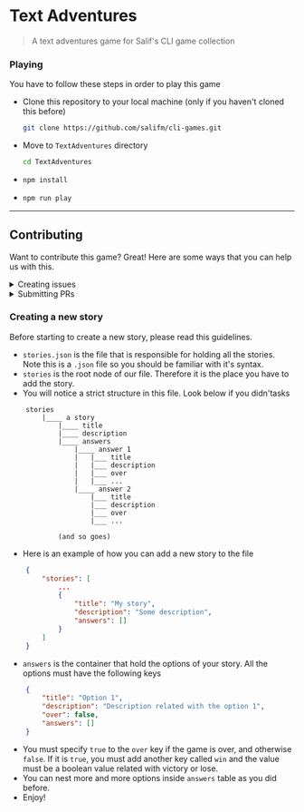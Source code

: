 # Text Adventures

> A text adventures game for Salif's CLI game collection

### Playing

You have to follow these steps in order to play this game

- Clone this repository to your local machine (only if you haven't cloned this before)
   ```sh
   git clone https://github.com/salifm/cli-games.git
   ```

- Move to `TextAdventures` directory
    ```sh
    cd TextAdventures
    ```

-   ```sh
    npm install
    ```
-   ```sh
    npm run play
    ```

<hr>

## Contributing

Want to contribute this game? Great! Here are some ways that you can help us with this.

<details>
    <summary>Creating issues</summary>
    You can create a new issue for the following stuffs<br>
        <ul>
            <li>If something is not working properly (a bug)</li>
            <li>Suggestions</li>
        </ul>
</details>

<details>
    <summary>Submitting PRs</summary>
    You can create PRs for following tasks<br>
        <ul>
            <li><a href='/#creating-a-new-story'>Creating a new story</a></li>
            <li>Fixing bugs</li>
            <li>Improvements for the code</li>
        </ul>
</details>

### Creating a new story

Before starting to create a new story, please read this guidelines.

- `stories.json` is the file that is responsible for holding all the stories. Note this is a `.json` file so you should be familiar with it's syntax.
- `stories` is the root node of our file. Therefore it is the place you have to add the story.
- You will notice a strict structure in this file. Look below if you didn'tasks

```
    stories
        |____ a story
            |____ title
            |____ description
            |____ answers
                |____ answer 1
                |   |___ title
                |   |___ description
                |   |___ over
                |   |___ ...
                |____ answer 2
                    |___ title
                    |___ description
                    |___ over
                    |___ ...

            (and so goes)
```

- Here is an example of how you can add a new story to the file

```json
    {
        "stories": [
            ...
            {
                "title": "My story",
                "description": "Some description",
                "answers": []
            }
        ]
    }
```

- `answers` is the container that hold the options of your story. All the options must have the following keys

```json
    {
        "title": "Option 1",
        "description": "Description related with the option 1",
        "over": false,
        "answers": []
    }
```

- You must specify `true` to the `over` key if the game is over, and otherwise `false`. If it is `true`, you must add another key called `win` and the value must be a boolean value related with victory or lose.
- You can nest more and more options inside `answers` table as you did before.
- Enjoy!

